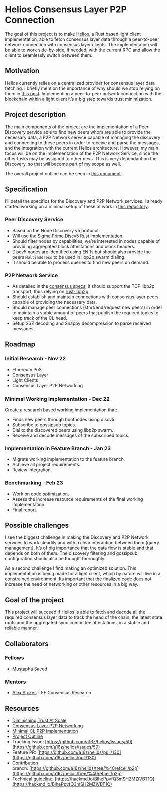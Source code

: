 # Helios Consensus Layer P2P Connection

The goal of this project is to make [Helios](https://github.com/a16z/helios), a Rust based light client implementation, able to fetch consensus layer data through a peer-to-peer network connection with consensus layer clients. The implementation will be able to work side-by-side, if needed, with the current RPC and allow the client to seamlessly switch between them.

## Motivation

Helios currently relies on a centralized provider for consensus layer data fetching. I briefly mention the importance of why should we stop relying on them in [this post](https://mirror.xyz/brechy.eth/0EeMjGThVX8wTJ25R-3xbEdFKbr1uYBaKMO9z1XrQ10). Implementing a peer-to-peer network connection with the blockchain within a light client it’s a big step towards trust minimization.

## Project description

The main components of the project are the implementation of a Peer Discovery service able to find new peers whom are able to provide the necessary data, a P2P Network service capable of managing the discovery and connecting to these peers in order to receive and parse the messages, and the integration with the current Helios architecture. However, my main focus will be on the implementation of the P2P Network Service, since the other tasks may be assigned to other devs. This is very dependant on the Discovery, so that will become part of my scope as well.

The overall project outline can be seen in [this document](https://hackmd.io/@brech1/helios-p2p-outline).

## Specification

I’ll detail the specifics for the Discovery and P2P Network services. I already started working on a minimal setup of these at work in [this repository](https://github.com/brech1/cl-p2p-setup).

### Peer Discovery Service

- Based on the Node Discovery v5 protocol.
- Will use the [Sigma Prime Discv5 Rust implementation](https://github.com/sigp/discv5).
- Should filter nodes by capabilities, we’re interested in nodes capable of providing aggregated block attestations and block headers.
- Discv5 nodes are identified using ENRs but should also provide the peers `Multiaddress` to be used in libp2p swarm dialing.
- It should be able to process queries to find new peers on demand.

### P2P Network Service

- As detailed in the [consensus specs](https://github.com/ethereum/consensus-specs/blob/dev/specs/phase0/p2p-interface.md), it should support the TCP libp2p transport, thus relying on [rust-libp2p](https://github.com/libp2p/rust-libp2p).
- Should establish and maintain connections with consensus layer peers capable of providing the necessary data.
- Should manage peer connections (start/end/request new peers) in order to maintain a stable amount of peers that publish the required topics to keep track of the CL head.
- Setup SSZ decoding and Snappy decompression to parse received messages.

## Roadmap

### Initial Research - Nov 22

- Ethereum PoS
- Consensus Layer
- Light Clients
- Consensus Layer P2P Networking

### Minimal Working Implementation - Dec 22

Create a research based working implementation that:

- Finds new peers through bootnodes using discv5.
- Subscribe to gossipsub topics.
- Dial to the discovered peers using libp2p swarm.
- Receive and decode messages of the subscribed topics.

### Implementation In Feature Branch - Jan 23

- Migrate working implementation to the feature branch.
- Achieve all project requirements.
- Review integration.

### Benchmarking - Feb 23

- Work on code optimization.
- Assess the increase resource requirements of the final working implementation.
- Final report.

## Possible challenges

I see the biggest challenge in making the Discovery and P2P Network services to work steadily and with a clear interaction between them (query management). It’s of big importance that the data flow is stable and that depends on both of them. The discovery filtering and gossipsub configuration should also be thought thoroughly.

As a second challenge I find making an optimized solution. This implementation is being made for a light client, which by nature will live in a constrained environment. Its important that the finalized code does not increase the need of networking or other resources in a big way.

## Goal of the project

This project will succeed if Helios is able to fetch and decode all the required consensus layer data to track the head of the chain, the latest state roots and the aggregated sync committee attestations, in a stable and reliable manner.

## Collaborators

### Fellows

- [Mustapha Saeed](https://github.com/mustaphasaeed)

### Mentors

- [Alex Stokes](https://github.com/ralexstokes) - EF Consensus Research

## Resources

- [Diminishing Trust At Scale](https://mirror.xyz/brechy.eth/0EeMjGThVX8wTJ25R-3xbEdFKbr1uYBaKMO9z1XrQ10)
- [Consensus Layer P2P Networking](https://mirror.xyz/brechy.eth/gE8NFWIQ6sCcW7ayjy-79Uq6UDLKJ5UCvbBVA2XrBNg)
- [Minimal CL P2P Implementation](https://github.com/brech1/cl-p2p-setup)
- [Project Outline](https://hackmd.io/@brech1/helios-p2p-outline)
- Tracking Issue: [https://github.com/a16z/helios/issues/59](https://github.com/a16z/helios/issues/59)
- Feature PR: [https://github.com/a16z/helios/pull/130](https://github.com/a16z/helios/pull/130)
- Contribution branch: [https://github.com/a16z/helios/tree/%40refcell/p2p](https://github.com/a16z/helios/tree/%40refcell/p2p)
- Technical guideline: [https://hackmd.io/BihePpvfQ3mSH2MZiVBT1Q](https://hackmd.io/BihePpvfQ3mSH2MZiVBT1Q)
